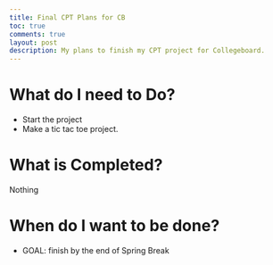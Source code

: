 ```yaml
---
title: Final CPT Plans for CB
toc: true
comments: true
layout: post
description: My plans to finish my CPT project for Collegeboard.
---
```


# What do I need to Do?

- Start the project 
- Make a tic tac toe project. 


# What is Completed?

Nothing 


# When do I want to be done?

- GOAL: finish by the end of Spring Break 
